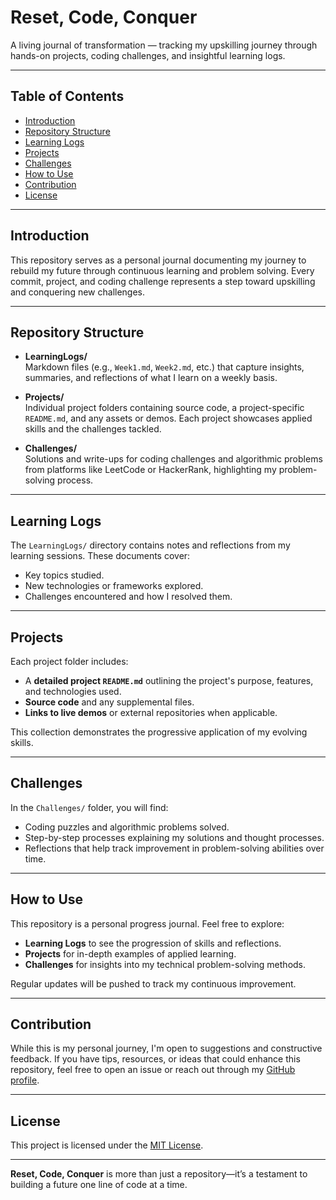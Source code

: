 # Reset, Code, Conquer

A living journal of transformation — tracking my upskilling journey through hands-on projects, coding challenges, and insightful learning logs.

---

## Table of Contents

- [Introduction](#introduction)
- [Repository Structure](#repository-structure)
- [Learning Logs](#learning-logs)
- [Projects](#projects)
- [Challenges](#challenges)
- [How to Use](#how-to-use)
- [Contribution](#contribution)
- [License](#license)

---

## Introduction

This repository serves as a personal journal documenting my journey to rebuild my future through continuous learning and problem solving. Every commit, project, and coding challenge represents a step toward upskilling and conquering new challenges.

---

## Repository Structure

- **LearningLogs/**  
  Markdown files (e.g., `Week1.md`, `Week2.md`, etc.) that capture insights, summaries, and reflections of what I learn on a weekly basis.

- **Projects/**  
  Individual project folders containing source code, a project-specific `README.md`, and any assets or demos. Each project showcases applied skills and the challenges tackled.

- **Challenges/**  
  Solutions and write-ups for coding challenges and algorithmic problems from platforms like LeetCode or HackerRank, highlighting my problem-solving process.

---

## Learning Logs

The `LearningLogs/` directory contains notes and reflections from my learning sessions. These documents cover:
- Key topics studied.
- New technologies or frameworks explored.
- Challenges encountered and how I resolved them.

---

## Projects

Each project folder includes:
- A **detailed project `README.md`** outlining the project's purpose, features, and technologies used.
- **Source code** and any supplemental files.
- **Links to live demos** or external repositories when applicable.

This collection demonstrates the progressive application of my evolving skills.

---

## Challenges

In the `Challenges/` folder, you will find:
- Coding puzzles and algorithmic problems solved.
- Step-by-step processes explaining my solutions and thought processes.
- Reflections that help track improvement in problem-solving abilities over time.

---

## How to Use

This repository is a personal progress journal. Feel free to explore:
- **Learning Logs** to see the progression of skills and reflections.
- **Projects** for in-depth examples of applied learning.
- **Challenges** for insights into my technical problem-solving methods.

Regular updates will be pushed to track my continuous improvement.

---

## Contribution

While this is my personal journey, I'm open to suggestions and constructive feedback. If you have tips, resources, or ideas that could enhance this repository, feel free to open an issue or reach out through my [GitHub profile](https://github.com).

---

## License

This project is licensed under the [MIT License](LICENSE).

---

**Reset, Code, Conquer** is more than just a repository—it’s a testament to building a future one line of code at a time.
